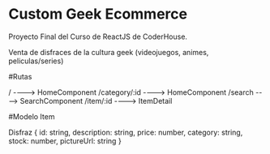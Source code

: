 # Custom Geek Ecommerce

Proyecto Final del Curso de ReactJS de CoderHouse.

Venta de disfraces de la cultura geek (videojuegos, animes, peliculas/series) 


#Rutas

/ ----> HomeComponent
/category/:id ----> HomeComponent
/search ----> SearchComponent
/item/:id ----> ItemDetail

#Modelo Item

Disfraz {
id: string,
description: string,
price: number,
category: string,
stock: number,
pictureUrl: string
}

